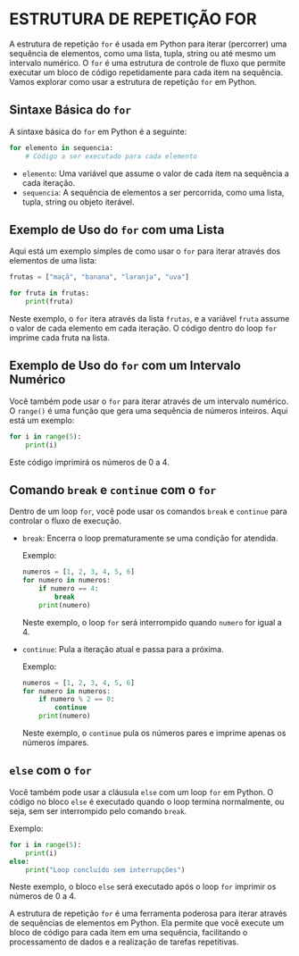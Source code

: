 # ESTRUTURA DE REPETIÇÃO FOR
A estrutura de repetição `for` é usada em Python para iterar (percorrer) uma sequência de elementos, como uma lista, tupla, string ou até mesmo um intervalo numérico. O `for` é uma estrutura de controle de fluxo que permite executar um bloco de código repetidamente para cada item na sequência. Vamos explorar como usar a estrutura de repetição `for` em Python.

## Sintaxe Básica do `for`
A sintaxe básica do `for` em Python é a seguinte:

```python
for elemento in sequencia:
    # Código a ser executado para cada elemento
```

- `elemento`: Uma variável que assume o valor de cada item na sequência a cada iteração.
- `sequencia`: A sequência de elementos a ser percorrida, como uma lista, tupla, string ou objeto iterável.

## Exemplo de Uso do `for` com uma Lista
Aqui está um exemplo simples de como usar o `for` para iterar através dos elementos de uma lista:

```python
frutas = ["maçã", "banana", "laranja", "uva"]

for fruta in frutas:
    print(fruta)
```

Neste exemplo, o `for` itera através da lista `frutas`, e a variável `fruta` assume o valor de cada elemento em cada iteração. O código dentro do loop `for` imprime cada fruta na lista.

## Exemplo de Uso do `for` com um Intervalo Numérico
Você também pode usar o `for` para iterar através de um intervalo numérico. O `range()` é uma função que gera uma sequência de números inteiros. Aqui está um exemplo:

```python
for i in range(5):
    print(i)
```

Este código imprimirá os números de 0 a 4.

## Comando `break` e `continue` com o `for`
Dentro de um loop `for`, você pode usar os comandos `break` e `continue` para controlar o fluxo de execução.

- `break`: Encerra o loop prematuramente se uma condição for atendida.

  Exemplo:

  ```python
  numeros = [1, 2, 3, 4, 5, 6]
  for numero in numeros:
      if numero == 4:
          break
      print(numero)
  ```

  Neste exemplo, o loop `for` será interrompido quando `numero` for igual a 4.

- `continue`: Pula a iteração atual e passa para a próxima.

  Exemplo:

  ```python
  numeros = [1, 2, 3, 4, 5, 6]
  for numero in numeros:
      if numero % 2 == 0:
          continue
      print(numero)
  ```

  Neste exemplo, o `continue` pula os números pares e imprime apenas os números ímpares.

## `else` com o `for`
Você também pode usar a cláusula `else` com um loop `for` em Python. O código no bloco `else` é executado quando o loop termina normalmente, ou seja, sem ser interrompido pelo comando `break`.

Exemplo:

```python
for i in range(5):
    print(i)
else:
    print("Loop concluído sem interrupções")
```

Neste exemplo, o bloco `else` será executado após o loop `for` imprimir os números de 0 a 4.

A estrutura de repetição `for` é uma ferramenta poderosa para iterar através de sequências de elementos em Python. Ela permite que você execute um bloco de código para cada item em uma sequência, facilitando o processamento de dados e a realização de tarefas repetitivas.